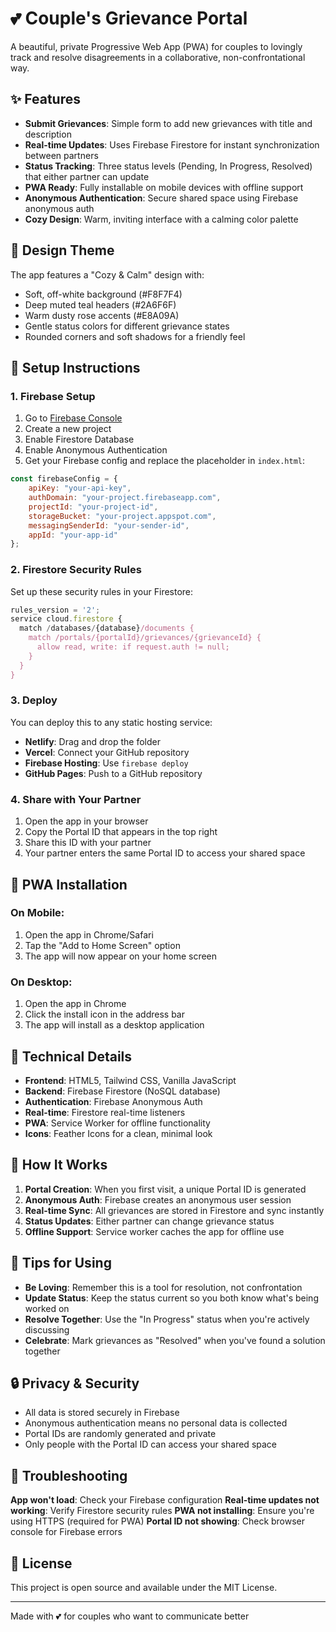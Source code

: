 # 💕 Couple's Grievance Portal

A beautiful, private Progressive Web App (PWA) for couples to lovingly track and resolve disagreements in a collaborative, non-confrontational way.

## ✨ Features

- **Submit Grievances**: Simple form to add new grievances with title and description
- **Real-time Updates**: Uses Firebase Firestore for instant synchronization between partners
- **Status Tracking**: Three status levels (Pending, In Progress, Resolved) that either partner can update
- **PWA Ready**: Fully installable on mobile devices with offline support
- **Anonymous Authentication**: Secure shared space using Firebase anonymous auth
- **Cozy Design**: Warm, inviting interface with a calming color palette

## 🎨 Design Theme

The app features a "Cozy & Calm" design with:
- Soft, off-white background (#F8F7F4)
- Deep muted teal headers (#2A6F6F)
- Warm dusty rose accents (#E8A09A)
- Gentle status colors for different grievance states
- Rounded corners and soft shadows for a friendly feel

## 🚀 Setup Instructions

### 1. Firebase Setup

1. Go to [Firebase Console](https://console.firebase.google.com/)
2. Create a new project
3. Enable Firestore Database
4. Enable Anonymous Authentication
5. Get your Firebase config and replace the placeholder in `index.html`:

```javascript
const firebaseConfig = {
    apiKey: "your-api-key",
    authDomain: "your-project.firebaseapp.com",
    projectId: "your-project-id",
    storageBucket: "your-project.appspot.com",
    messagingSenderId: "your-sender-id",
    appId: "your-app-id"
};
```

### 2. Firestore Security Rules

Set up these security rules in your Firestore:

```javascript
rules_version = '2';
service cloud.firestore {
  match /databases/{database}/documents {
    match /portals/{portalId}/grievances/{grievanceId} {
      allow read, write: if request.auth != null;
    }
  }
}
```

### 3. Deploy

You can deploy this to any static hosting service:

- **Netlify**: Drag and drop the folder
- **Vercel**: Connect your GitHub repository
- **Firebase Hosting**: Use `firebase deploy`
- **GitHub Pages**: Push to a GitHub repository

### 4. Share with Your Partner

1. Open the app in your browser
2. Copy the Portal ID that appears in the top right
3. Share this ID with your partner
4. Your partner enters the same Portal ID to access your shared space

## 📱 PWA Installation

### On Mobile:
1. Open the app in Chrome/Safari
2. Tap the "Add to Home Screen" option
3. The app will now appear on your home screen

### On Desktop:
1. Open the app in Chrome
2. Click the install icon in the address bar
3. The app will install as a desktop application

## 🔧 Technical Details

- **Frontend**: HTML5, Tailwind CSS, Vanilla JavaScript
- **Backend**: Firebase Firestore (NoSQL database)
- **Authentication**: Firebase Anonymous Auth
- **Real-time**: Firestore real-time listeners
- **PWA**: Service Worker for offline functionality
- **Icons**: Feather Icons for a clean, minimal look

## 🎯 How It Works

1. **Portal Creation**: When you first visit, a unique Portal ID is generated
2. **Anonymous Auth**: Firebase creates an anonymous user session
3. **Real-time Sync**: All grievances are stored in Firestore and sync instantly
4. **Status Updates**: Either partner can change grievance status
5. **Offline Support**: Service worker caches the app for offline use

## 💝 Tips for Using

- **Be Loving**: Remember this is a tool for resolution, not confrontation
- **Update Status**: Keep the status current so you both know what's being worked on
- **Resolve Together**: Use the "In Progress" status when you're actively discussing
- **Celebrate**: Mark grievances as "Resolved" when you've found a solution together

## 🔒 Privacy & Security

- All data is stored securely in Firebase
- Anonymous authentication means no personal data is collected
- Portal IDs are randomly generated and private
- Only people with the Portal ID can access your shared space

## 🐛 Troubleshooting

**App won't load**: Check your Firebase configuration
**Real-time updates not working**: Verify Firestore security rules
**PWA not installing**: Ensure you're using HTTPS (required for PWA)
**Portal ID not showing**: Check browser console for Firebase errors

## 📄 License

This project is open source and available under the MIT License.

---

Made with 💕 for couples who want to communicate better 